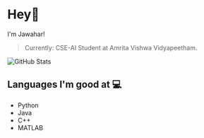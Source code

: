 # Hey👋

I'm Jawahar! <br>
> Currently:  CSE-AI Student at Amrita Vishwa Vidyapeetham.

![GitHub Stats](https://github-readme-stats.vercel.app/api?username=jawahar1609&theme=radical)

## Languages I'm good at 💻 
* Python 
* Java
* C++
* MATLAB

